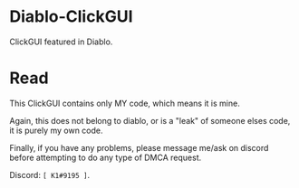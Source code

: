# Diablo-ClickGUI
ClickGUI featured in Diablo.

# Read
This ClickGUI contains only MY code, which means it is mine.

Again, this does not belong to diablo, or is a "leak" of someone elses code, it is purely my own code.

Finally, if you have any problems, please message me/ask on discord before attempting to do any type of DMCA request.

Discord: `[ K1#9195 ]`.
